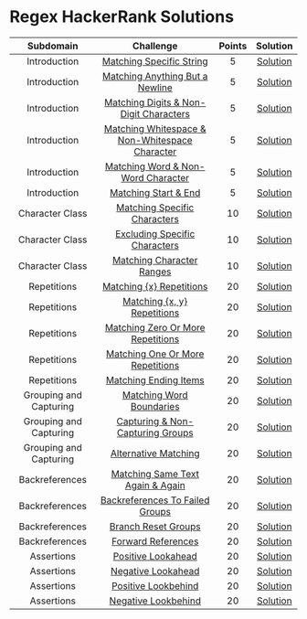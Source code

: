 # Regex HackerRank Solutions

|   Subdomain  	|          Challenge          	| Points 	| Solution 	|
|:------------:	|:---------------------------:	|:------:	|:--------:	|
| Introduction 	| [Matching Specific String](https://www.hackerrank.com/challenges/matching-specific-string/problem?]) 	|   5   	| [Solution](https://github.com/KOrfanakis/HackerRank-Solutions/blob/main/Regex/01-Introduction/01-Matching_Specific_String.py) 	|
| Introduction 	| [Matching Anything But a Newline](https://www.hackerrank.com/challenges/matching-anything-but-new-line/problem?]) 	|   5   	| [Solution](https://github.com/KOrfanakis/HackerRank-Solutions/blob/main/Regex/01-Introduction/02-Matching_Anything_But_a_Newline.py) 	|
| Introduction 	| [Matching Digits & Non-Digit Characters](https://www.hackerrank.com/challenges/matching-digits-non-digit-character/problem?]) 	|   5   	| [Solution](https://github.com/KOrfanakis/HackerRank-Solutions/blob/main/Regex/01-Introduction/03-Matching_Digits_%26_Non-Digit_Characters.py) 	|
| Introduction 	| [Matching Whitespace & Non-Whitespace Character](https://www.hackerrank.com/challenges/matching-whitespace-non-whitespace-character/problem?]) 	|   5   	| [Solution](https://github.com/KOrfanakis/HackerRank-Solutions/blob/main/Regex/01-Introduction/04-Matching_Whitespace_%26_Non-Whitespace_Character.py) 	|
| Introduction 	| [Matching Word & Non-Word Character](https://www.hackerrank.com/challenges/matching-word-non-word/problem?]) 	|   5   	| [Solution](https://github.com/KOrfanakis/HackerRank-Solutions/blob/main/Regex/01-Introduction/05-Matching_Word_%26_Non-Word_Character.py) 	|
| Introduction 	| [Matching Start & End](https://www.hackerrank.com/challenges/matching-start-end/problem?]) 	|   5   	| [Solution](https://github.com/KOrfanakis/HackerRank-Solutions/blob/main/Regex/01-Introduction/06-Matching_Start_%26_End.py) 	|
| Character Class 	| [Matching Specific Characters](https://www.hackerrank.com/challenges/matching-specific-characters/problem) 	|   10   	| [Solution](https://github.com/KOrfanakis/HackerRank-Solutions/blob/main/Regex/02-Character_Class/07-Matching_Specific_Characters.py) 	|
| Character Class 	| [Excluding Specific Characters](https://www.hackerrank.com/challenges/excluding-specific-characters/problem) 	|   10   	| [Solution](https://github.com/KOrfanakis/HackerRank-Solutions/blob/main/Regex/02-Character_Class/08-Excluding_Specific_Characters.py) 	|
| Character Class 	| [Matching Character Ranges](https://www.hackerrank.com/challenges/matching-range-of-characters/problem) 	|   10   	| [Solution](https://github.com/KOrfanakis/HackerRank-Solutions/blob/main/Regex/02-Character_Class/09-Matching_Character_Ranges.py) 	|
| Repetitions 	| [Matching {x} Repetitions](https://www.hackerrank.com/challenges/matching-x-repetitions/problem) 	|   20   	| [Solution](https://github.com/KOrfanakis/HackerRank-Solutions/blob/main/Regex/03-Repetitions/10-Matching_%7Bx%7D_Repetitions.py) 	|
| Repetitions 	| [Matching {x, y} Repetitions](https://www.hackerrank.com/challenges/matching-x-y-repetitions/problem) 	|   20   	| [Solution](https://github.com/KOrfanakis/HackerRank-Solutions/blob/main/Regex/03-Repetitions/11-Matching_%7Bx%2Cy%7D_Repetitions.py) 	|
| Repetitions 	| [Matching Zero Or More Repetitions](https://www.hackerrank.com/challenges/matching-zero-or-more-repetitions/problem) 	|   20   	| [Solution](https://github.com/KOrfanakis/HackerRank-Solutions/blob/main/Regex/03-Repetitions/12-Matching_Zero_Or_More_Repetitions.py) 	|
| Repetitions 	| [Matching One Or More Repetitions](https://www.hackerrank.com/challenges/matching-one-or-more-repititions/problem) 	|   20   	| [Solution](https://github.com/KOrfanakis/HackerRank-Solutions/blob/main/Regex/03-Repetitions/13-Matching_One_Or_More_Repetitions.py) 	|
| Repetitions 	| [Matching Ending Items](https://www.hackerrank.com/challenges/matching-ending-items/problem) 	|   20   	| [Solution](https://github.com/KOrfanakis/HackerRank-Solutions/blob/main/Regex/03-Repetitions/14-Matching_Ending_Items.py) 	|
| Grouping and Capturing 	| [Matching Word Boundaries](https://www.hackerrank.com/challenges/matching-word-boundaries/problem) 	|   20   	| [Solution](https://github.com/KOrfanakis/HackerRank-Solutions/blob/main/Regex/04-Grouping_and_Capturing/15-Matching_Word_Boundaries.py) 	|
| Grouping and Capturing 	| [Capturing & Non-Capturing Groups](https://www.hackerrank.com/challenges/capturing-non-capturing-groups/problem) 	|   20   	| [Solution](https://github.com/KOrfanakis/HackerRank-Solutions/blob/main/Regex/04-Grouping_and_Capturing/16-Capturing_%26_Non-Capturing_Groups.py) 	|
| Grouping and Capturing 	| [Alternative Matching](https://www.hackerrank.com/challenges/alternative-matching/problem) 	|   20   	| [Solution](https://github.com/KOrfanakis/HackerRank-Solutions/blob/main/Regex/04-Grouping_and_Capturing/17-Alternative_Matching.py) 	|
| Backreferences 	| [Matching Same Text Again & Again](https://www.hackerrank.com/challenges/matching-same-text-again-again/problem) 	|   20   	| [Solution](https://github.com/KOrfanakis/HackerRank-Solutions/blob/main/Regex/05-Backreferences/18-Matching_Same_Text_Again_%26_Again.py) 	|
| Backreferences 	| [Backreferences To Failed Groups](https://www.hackerrank.com/challenges/backreferences-to-failed-groups/problem) 	|   20   	| [Solution](https://github.com/KOrfanakis/HackerRank-Solutions/blob/main/Regex/05-Backreferences/19-Backreferences_To_Failed_Groups.py) 	|
| Backreferences 	| [Branch Reset Groups](https://www.hackerrank.com/challenges/branch-reset-groups/problem) 	|   20   	| [Solution](https://github.com/KOrfanakis/HackerRank-Solutions/blob/main/Regex/05-Backreferences/20-Branch_Reset_Groups.php) 	|
| Backreferences 	| [Forward References](https://www.hackerrank.com/challenges/forward-references/problem) 	|   20   	| [Solution](https://github.com/KOrfanakis/HackerRank-Solutions/blob/main/Regex/05-Backreferences/21-Forward_References.php) 	|
| Assertions 	| [Positive Lookahead](https://www.hackerrank.com/challenges/positive-lookahead/problem) 	|   20   	| [Solution](https://github.com/KOrfanakis/HackerRank-Solutions/blob/main/Regex/06-Assertions/22-Positive_Lookahead.py) 	|
| Assertions 	| [Negative Lookahead](https://www.hackerrank.com/challenges/negative-lookahead/problem) 	|   20   	| [Solution](https://github.com/KOrfanakis/HackerRank-Solutions/blob/main/Regex/06-Assertions/23-Negative_Lookahead.py) 	|
| Assertions 	| [Positive Lookbehind](https://www.hackerrank.com/challenges/positive-lookbehind/problem) 	|   20   	| [Solution](https://github.com/KOrfanakis/HackerRank-Solutions/blob/main/Regex/06-Assertions/24-Positive_Lookbehind.py) 	|
| Assertions 	| [Negative Lookbehind](https://www.hackerrank.com/challenges/negative-lookbehind/problem) 	|   20   	| [Solution](https://github.com/KOrfanakis/HackerRank-Solutions/blob/main/Regex/06-Assertions/25-Negative_Lookbehind.py) 	|
